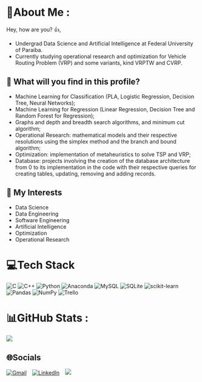 # 💫About Me :
Hey, how are you? 👍,

- Undergrad Data Science and Artificial Intelligence at Federal University of Paraiba.
- Currently studying operational research and optimization for Vehicle Routing Problem (VRP) and some variants, kind VRPTW and CVRP.

## 👾 What will you find in this profile?
- Machine Learning for Classification (PLA, Logistic Regression, Decision Tree, Neural Networks);
- Machine Learning for Regression (Linear Regression, Decision Tree and Random Forest for Regression);
- Graphs and depth and breadth search algorithms, and minimum cut algorithm;
- Operational Research: mathematical models and their respective resolutions using the simplex method and the branch and bound algorithm;
- Optimization: implementation of metaheuristics to solve TSP and VRP;
- Database: projects involving the creation of the database architecture from 0 to its implementation in the code with their respective queries for creating tables, updating, removing and adding records.

## 🚀 My Interests
* Data Science
* Data Engineering
* Software Engineering
* Artificial Intelligence
* Optimization
* Operational Research 


# 💻Tech Stack
![C](https://img.shields.io/badge/c-%2300599C.svg?style=for-the-badge&logo=c&logoColor=white) 
![C++](https://img.shields.io/badge/c++-%2300599C.svg?style=for-the-badge&logo=c%2B%2B&logoColor=white) ![Python](https://img.shields.io/badge/python-3670A0?style=for-the-badge&logo=python&logoColor=ffdd54) ![Anaconda](https://img.shields.io/badge/Anaconda-%2344A833.svg?style=for-the-badge&logo=anaconda&logoColor=white) ![MySQL](https://img.shields.io/badge/mysql-%2300f.svg?style=for-the-badge&logo=mysql&logoColor=white) ![SQLite](https://img.shields.io/badge/sqlite-%2307405e.svg?style=for-the-badge&logo=sqlite&logoColor=white) ![scikit-learn](https://img.shields.io/badge/scikit--learn-%23F7931E.svg?style=for-the-badge&logo=scikit-learn&logoColor=white) ![Pandas](https://img.shields.io/badge/pandas-%23150458.svg?style=for-the-badge&logo=pandas&logoColor=white) ![NumPy](https://img.shields.io/badge/numpy-%23013243.svg?style=for-the-badge&logo=numpy&logoColor=white) ![Trello](https://img.shields.io/badge/Trello-%23026AA7.svg?style=for-the-badge&logo=Trello&logoColor=white)

# 📊GitHub Stats :
![](https://github-readme-streak-stats.herokuapp.com/?user=Guilherme-iram&theme=vision-friendly-dark&hide_border=false)<br/>

## 🌐Socials
[![Gmail](https://imgur.com/RpheCdT.png)](mailto:guilherme.iram@gmail.com) &ensp;
[![LinkedIn](https://i.imgur.com/rgMtwhO.png)](https://www.linkedin.com/in/guilherme-iram-ds/) &ensp;
[![](https://visitcount.itsvg.in/api?id=Guilherme-iram&icon=0&color=12)](https://visitcount.itsvg.in)

